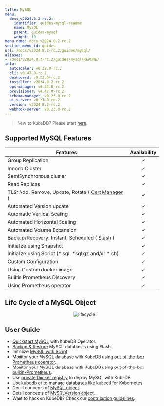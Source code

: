 ```yaml
---
title: MySQL
menu:
  docs_v2024.8.2-rc.2:
    identifier: guides-mysql-readme
    name: MySQL
    parent: guides-mysql
    weight: 10
menu_name: docs_v2024.8.2-rc.2
section_menu_id: guides
url: /docs/v2024.8.2-rc.2/guides/mysql/
aliases:
- /docs/v2024.8.2-rc.2/guides/mysql/README/
info:
  autoscaler: v0.32.0-rc.2
  cli: v0.47.0-rc.2
  dashboard: v0.23.0-rc.2
  installer: v2024.8.2-rc.2
  ops-manager: v0.34.0-rc.2
  provisioner: v0.47.0-rc.2
  schema-manager: v0.23.0-rc.2
  ui-server: v0.23.0-rc.2
  version: v2024.8.2-rc.2
  webhook-server: v0.23.0-rc.2
---
```


> New to KubeDB? Please start [here](/docs/v2024.8.2-rc.2/README).

## Supported MySQL Features

| Features                                                                                | Availability |
| --------------------------------------------------------------------------------------- | :----------: |
| Group Replication                                                                       |   &#10003;   |
| Innodb Cluster                                                                          |   &#10003;   |
| SemiSynchronous cluster                                                                 |   &#10003;   |
| Read Replicas                                                                           |   &#10003;   |
| TLS: Add, Remove, Update, Rotate ( [Cert Manager](https://cert-manager.io/docs/) )      |   &#10003;   |
| Automated Version update                                                               |   &#10003;   |
| Automatic Vertical Scaling                                                              |   &#10003;   |
| Automated Horizontal Scaling                                                            |   &#10003;   |
| Automated Volume Expansion                                                              |   &#10003;   |
| Backup/Recovery: Instant, Scheduled ( [Stash](https://stash.run/) )                     |   &#10003;   |
| Initialize using Snapshot                                                               |   &#10003;   |
| Initialize using Script (\*.sql, \*sql.gz and/or \*.sh)                                 |   &#10003;   |
| Custom Configuration                                                                    |   &#10003;   |
| Using Custom docker image                                                               |   &#10003;   |
| Builtin Prometheus Discovery                                                            |   &#10003;   |
| Using Prometheus operator                                                               |   &#10003;   |

## Life Cycle of a MySQL Object

<p align="center">
  <img alt="lifecycle"  src="/docs/v2024.8.2-rc.2/images/mysql/mysql-lifecycle.png" >
</p>

## User Guide

- [Quickstart MySQL](/docs/v2024.8.2-rc.2/guides/mysql/quickstart/) with KubeDB Operator.
- [Backup & Restore](/docs/v2024.8.2-rc.2/guides/mysql/backup/overview/) MySQL databases using Stash.
- Initialize [MySQL with Script](/docs/v2024.8.2-rc.2/guides/mysql/initialization/).
- Monitor your MySQL database with KubeDB using [out-of-the-box Prometheus operator](/docs/v2024.8.2-rc.2/guides/mysql/monitoring/prometheus-operator/).
- Monitor your MySQL database with KubeDB using [out-of-the-box builtin-Prometheus](/docs/v2024.8.2-rc.2/guides/mysql/monitoring/builtin-prometheus/).
- Use [private Docker registry](/docs/v2024.8.2-rc.2/guides/mysql/private-registry/) to deploy MySQL with KubeDB.
- Use [kubedb cli](/docs/v2024.8.2-rc.2/guides/mysql/cli/) to manage databases like kubectl for Kubernetes.
- Detail concepts of [MySQL object](/docs/v2024.8.2-rc.2/guides/mysql/concepts/database/).
- Detail concepts of [MySQLVersion object](/docs/v2024.8.2-rc.2/guides/mysql/concepts/catalog/).
- Want to hack on KubeDB? Check our [contribution guidelines](/docs/v2024.8.2-rc.2/CONTRIBUTING).
